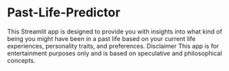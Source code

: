 # Past-Life-Predictor
This Streamlit app is designed to provide you with insights into what kind of being you might have been in a past life based on your current life experiences, personality traits, and preferences. Disclaimer This app is for entertainment purposes only and is based on speculative and philosophical concepts.
